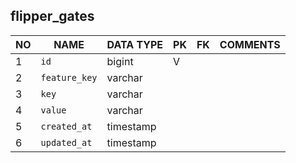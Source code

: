 
flipper_gates
----------------------------


NO | NAME | DATA TYPE | PK | FK | COMMENTS
---|------|-----------|----|----|-------------------
1|`id` | bigint | V |  | 
2|`feature_key` | varchar |  |  | 
3|`key` | varchar |  |  | 
4|`value` | varchar |  |  | 
5|`created_at` | timestamp |  |  | 
6|`updated_at` | timestamp |  |  | 

